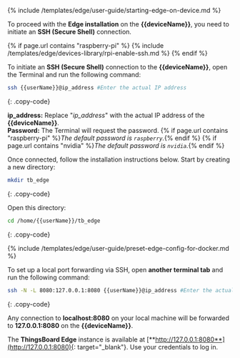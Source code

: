 {% include /templates/edge/user-guide/starting-edge-on-device.md %}

To proceed with the **Edge installation** on the **{{deviceName}}**, you need to initiate an **SSH (Secure Shell)** connection.

{% if page.url contains "raspberry-pi" %}
{% include /templates/edge/devices-library/rpi-enable-ssh.md %}
{% endif %}

To initiate an **SSH (Secure Shell)** connection to the **{{deviceName}}**, open the Terminal and run the following command:

```bash
ssh {{userName}}@ip_address #Enter the actual IP address
```
{: .copy-code}

**ip_address:** Replace "_ip_address_" with the actual IP address of the **{{deviceName}}**.<br>
**Password:** The Terminal will request the password. {% if page.url contains "raspberry-pi" %}_The default password is `raspberry`._{% endif %}
{% if page.url contains "nvidia" %}_The default password is `nvidia`._{% endif %}

Once connected, follow the installation instructions below. Start by creating a new directory:

```bash
mkdir tb_edge
```
{: .copy-code}

Open this directory:

```bash
cd /home/{{userName}}/tb_edge
```
{: .copy-code}

{% include /templates/edge/user-guide/preset-edge-config-for-docker.md %}

To set up a local port forwarding via SSH, open **another terminal tab** and run the following command:

```bash
ssh -N -L 8080:127.0.0.1:8080 {{userName}}@ip_address #Enter the actual IP address
```
{: .copy-code}

Any connection to **localhost:8080** on your local machine will be forwarded to **127.0.0.1:8080** on the **{{deviceName}}**.

The **ThingsBoard Edge** instance is available at [**http://127.0.0.1:8080**](http://127.0.0.1:8080){: target="_blank"}. Use your credentials to log in.
